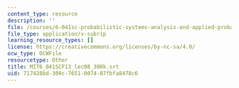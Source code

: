 ```yaml
---
content_type: resource
description: ''
file: /courses/6-041sc-probabilistic-systems-analysis-and-applied-probability-fall-2013/717428bd309c7651007487fbfa8478c6_MIT6_041SCF13_lec08_300k.srt
file_type: application/x-subrip
learning_resource_types: []
license: https://creativecommons.org/licenses/by-nc-sa/4.0/
ocw_type: OCWFile
resourcetype: Other
title: MIT6_041SCF13_lec08_300k.srt
uid: 717428bd-309c-7651-0074-87fbfa8478c6
---
```

